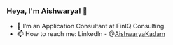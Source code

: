 ### Heya, I'm Aishwarya! 👋

- 🔭 I’m an Application Consultant at FinIQ Consulting. 
- 📫 How to reach me: LinkedIn - @[AishwaryaKadam](https://www.linkedin.com/in/aishwarya-kadam-b796a81b2/)
